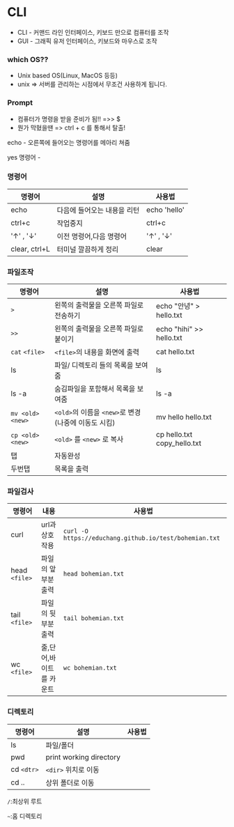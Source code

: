 # CLI

- CLI - 커맨드 라인 인터페이스, 키보드 만으로 컴퓨터를 조작
- GUI - 그래픽 유저 인터페이스, 키보드와 마우스로 조작



### which OS??

- Unix based OS(Linux, MacOS 등등)
- unix => 서버를 관리하는 시점에서 무조건 사용하게 됩니다.



### Prompt

- 컴퓨터가 명령을 받을 준비가 됨!! =>> $
- 뭔가 막혔을땐 => ctrl + c 를 통해서 탈출!

echo - 오른쪽에 들어오는 명령어를 메아리 쳐줌

yes 명령어 - 





### 명령어

| 명령어        | 설명                        | 사용법       |
| ------------- | --------------------------- | ------------ |
| echo          | 다음에 들어오는 내용을 리턴 | echo 'hello' |
| ctrl+c        | 작업중지                    | ctrl+c       |
| '↑' , '↓'     | 이전 명령어,다음 명령어     | '↑' , '↓'    |
| clear, ctrl+L | 터미널 깔끔하게 정리        | clear        |

### 파일조작

| 명령어             | 설명                                                 | 사용법                      |
| ------------------ | ---------------------------------------------------- | --------------------------- |
| `>`                | 왼쪽의 출력물을 오른쪽 파일로 전송하기               | echo "안녕" > hello.txt     |
| `>>`               | 왼쪽의 출력물을 오른쪽 파일로 붙이기                 | echo "hihi" >> hello.txt    |
| `cat` `<file>`     | `<file>`의 내용을 화면에 출력                        | cat hello.txt               |
| ls                 | 파일/ 디렉토리 들의 목록을 보여줌                    | ls                          |
| ls -a              | 숨김파일을 포함해서 목록을 보여줌                    | ls -a                       |
| `mv <old>` `<new>` | `<old>`의 이름을 `<new>`로 변경 (나중에 이동도 시킴) | mv hello hello.txt          |
| `cp <old>` `<new>` | `<old>` 를 `<new>` 로 복사                           | cp hello.txt copy_hello.txt |
| 탭                 | 자동완성                                             |                             |
| 두번탭             | 목록을 출력                                          |                             |

### 파일검사

| **명령어**    | **내용**                | **사용법**                                             |
| ------------- | ----------------------- | ------------------------------------------------------ |
| curl          | url과 상호작용          | `curl -O https://educhang.github.io/test/bohemian.txt` |
| head `<file>` | 파일의 앞부분 출력      | `head bohemian.txt`                                    |
| tail `<file>` | 파일의 뒷부분 출력      | `tail bohemian.txt`                                    |
| wc `<file>`   | 줄,단어,바이트를 카운트 | `wc bohemian.txt`                                      |

### 디렉토리

| 명령어     | 설명                    | 사용법 |
| ---------- | ----------------------- | ------ |
| ls         | 파일/폴더               |        |
| pwd        | print working directory |        |
| cd `<dtr>` | `<dir>` 위치로 이동     |        |
| cd ..      | 상위 폴더로 이동        |        |

`/`:최상위 루트

`~`:홈 디렉토리

